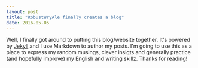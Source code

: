 ```yaml
---
layout: post
title: "RobustWryAle finally creates a blog"
date: 2016-05-05
---
```


Well, I finally got around to putting this blog/website together. It's powered by [Jekyll](http://jekyllrb.com) and I use Markdown to author my posts. I'm going to use this as a place to express my random musings, clever insigts and generally practice (and hopefully improve) my English and writing skillz. Thanks for reading!